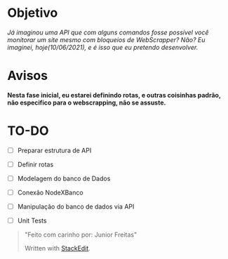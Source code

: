 #  Objetivo
*Já imaginou uma API que com alguns comandos fosse possível você monitorar um site mesmo com bloqueios de WebScrapper? Não? Eu imaginei, hoje(10/06/2021), e é isso que eu pretendo desenvolver.*

# Avisos
**Nesta fase inicial, eu estarei definindo rotas, e outras coisinhas padrão, não especifico para o webscrapping, não se assuste.**
# TO-DO
 - [ ] Preparar estrutura de API
 - [ ] Definir rotas
 - [ ] Modelagem do banco de Dados
 - [ ] Conexão NodeXBanco
 - [ ] Manipulação do banco de dados via API
 - [ ] Unit Tests



> "Feito com carinho por: Junior Freitas"
> 
> Written with [StackEdit](https://stackedit.io/).
